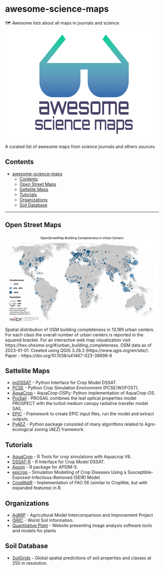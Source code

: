 # awesome-science-maps
🗺️ Awesome lists about all maps in journals and science 


<div align="center">
	<img width="500" height="350" src="media/logo_awesome.svg" alt="Awesome">
	<br>
</div>

A curated list of awesome maps from science journals and others sources.

## Contents

- [awesome-science-maps](#awesome-science-maps)
  - [Contents](#contents)
  - [Open Street Maps](#open-street-maps)
  - [Sattelite Maps](#sattelite-maps)
  - [Tutorials](#tutorials)
  - [Organizations](#organizations)
  - [Soil Database](#soil-database)

_______

## Open Street Maps

<div align="center">
	<img width="500" height="300" src="maps/map1.png" alt="Map1">
	<br>
</div>
Spatial distribution of OSM building completeness in 13,189 urban centers. For each class the overall number of urban centers is reported in the squared bracket. For an interactive web map visualization visit https://hex.ohsome.org/#/urban_building_completeness. OSM data as of 2023-01-01. Created using QGIS 3.28.3 (https://www.qgis.org/en/site/). Paper - https://doi.org/10.1038/s41467-023-39698-6

## Sattelite Maps
  - [pyDSSAT](https://github.com/XiaogangHe/pyDSSAT) - Python Interface for Crop Model DSSAT.
  - [PCSE](https://github.com/ajwdewit/pcse) - Python Crop Simulation Environment (PCSE/WOFOST).
  - [AquaCrop](https://github.com/thomasdkelly/aquacrop) - AquaCrop-OSPy: Python implementation of AquaCrop-OS.
  - [ProSail](https://github.com/jgomezdans/prosail) - PROSAIL combines the leaf optical properties model PROSPECT with the turbid medium canopy radiative transfer model SAIL.
  - [EPIC](https://github.com/ritviksahajpal/EPIC) - Framework to create EPIC input files, run the model and extract outputs.
  - [PyAEZ](https://github.com/gicait/PyAEZ) - Python package consisted of many algorithms related to Agro-ecological zoning (AEZ) framework. 

## Tutorials
  - [AquaCrop](https://github.com/jrodriguez88/aquacrop-R) - R Tools for crop simulations with Aquacrop V6. 
  - [DSSAT-R](https://github.com/Jeikosd/DSSAT-R) - R Interface for Crop Model DSSAT.
  - [Apsim](https://github.com/femiguez/apsimx) - R package for APSIM-X.
  - [epicrop](https://github.com/adamhsparks/epicrop) - Simulation Modelling of Crop Diseases Using a Susceptible-Exposed-Infectious-Removed (SEIR) Model.
  - [CropWatR](https://github.com/jacobteter/CropWatR) - Implementation of FAO 56 (similar to CropWat, but with expanded features) in R.
## Organizations
  - [AgMIP](https://github.com/agmip) - Agricultural Model Intercomparison and Improvement Project
  - [ISRIC](https://github.com/ISRICWorldSoil) - World Soil Information.
  - [Quantitative Plant](https://www.quantitative-plant.org/) -  Website presenting image analysis software tools and models for plants

## Soil Database
  - [SoilGrids](https://github.com/ISRICWorldSoil/SoilGrids250m) - Global spatial predictions of soil properties and classes at 250 m resolution.